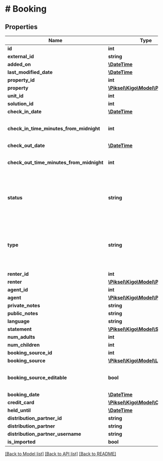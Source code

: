 # # Booking

## Properties

Name | Type | Description | Notes
------------ | ------------- | ------------- | -------------
**id** | **int** |  | [optional] 
**external_id** | **string** |  | [optional] 
**added_on** | [**\DateTime**](\DateTime.md) |  | [optional] 
**last_modified_date** | [**\DateTime**](\DateTime.md) |  | [optional] 
**property_id** | **int** |  | 
**property** | [**\Piksel\Kigo\Model\Property**](Property.md) |  | [optional] 
**unit_id** | **int** |  | [optional] 
**solution_id** | **int** |  | [optional] 
**check_in_date** | [**\DateTime**](\DateTime.md) |  | 
**check_in_time_minutes_from_midnight** | **int** | Property&#39;s local timezone. Defaults to property&#39;s default check in time. | [optional] 
**check_out_date** | [**\DateTime**](\DateTime.md) |  | 
**check_out_time_minutes_from_midnight** | **int** | Property&#39;s local timezone. Defaults to property&#39;s default check out time. | [optional] 
**status** | **string** | Allowed values are: Unknown, MarkedForDeletion, PendingConfirmation, Confirmed, CheckedIn, CheckedOut, Cancelled, Held | 
**type** | **string** | Allowed values are: Unknown, OnlineBooking, HouseBooking, OutsideAgencyBooking, OwnerBooking, BlockOut, ExternalPMSBooking | 
**renter_id** | **int** |  | 
**renter** | [**\Piksel\Kigo\Model\Person**](Person.md) |  | [optional] 
**agent_id** | **int** |  | [optional] 
**agent** | [**\Piksel\Kigo\Model\Person**](Person.md) |  | [optional] 
**private_notes** | **string** |  | [optional] 
**public_notes** | **string** |  | [optional] 
**language** | **string** |  | [optional] 
**statement** | [**\Piksel\Kigo\Model\Statement**](Statement.md) |  | [optional] 
**num_adults** | **int** |  | 
**num_children** | **int** |  | 
**booking_source_id** | **int** |  | 
**booking_source** | [**\Piksel\Kigo\Model\LeadSource**](LeadSource.md) |  | [optional] 
**booking_source_editable** | **bool** | Prevents from updating the booking source with the booking endpoint | [optional] 
**booking_date** | [**\DateTime**](\DateTime.md) |  | [optional] 
**credit_card** | [**\Piksel\Kigo\Model\CreditCard**](CreditCard.md) |  | [optional] 
**held_until** | [**\DateTime**](\DateTime.md) |  | [optional] 
**distribution_partner_id** | **string** |  | [optional] 
**distribution_partner** | **string** |  | [optional] 
**distribution_partner_username** | **string** |  | [optional] 
**is_imported** | **bool** |  | [optional] 

[[Back to Model list]](../../README.md#documentation-for-models) [[Back to API list]](../../README.md#documentation-for-api-endpoints) [[Back to README]](../../README.md)


